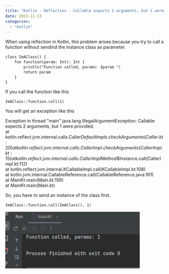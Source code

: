```yaml
---
title: "Kotlin - Reflection - Callable expects 2 arguments, but 1 were provided."
date: 2023-11-13
categories: 
  - "kotlin"
---
```


When using reflection in Kotlin, this problem arises because you try to call a function without sendind the instance class as parameter.

```
class ImAClass() {
    fun function(param: Int): Int {
        println("Function called, params: $param ")
        return param
    }
}
```

If you call the function like this

```
ImAClass::function.call(1)
```

You will get an exception like this

Exception in thread "main" java.lang.IllegalArgumentException: Callable expects 2 arguments, but 1 were provided.  
at kotlin.reflect.jvm.internal.calls.Caller$DefaultImpls.checkArguments(Caller.kt:20)  
at kotlin.reflect.jvm.internal.calls.CallerImpl.checkArguments(CallerImpl.kt:15)  
at kotlin.reflect.jvm.internal.calls.CallerImpl$Method$Instance.call(CallerImpl.kt:112)  
at kotlin.reflect.jvm.internal.KCallableImpl.call(KCallableImpl.kt:108)  
at kotlin.jvm.internal.CallableReference.call(CallableReference.java:161)  
at MainKt.main(Main.kt:156)  
at MainKt.main(Main.kt)

So, you have to send an instance of the class first.

```
ImAClass::function.call(ImAClass(), 1)
```

![](images/image-5.png)
